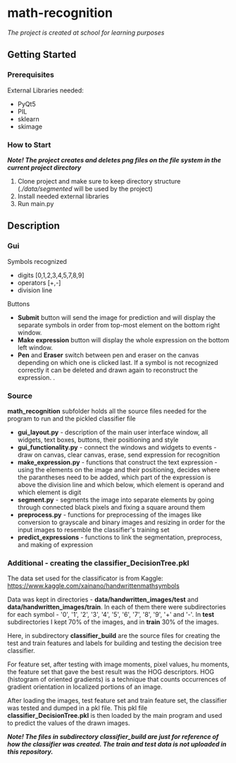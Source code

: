 # math-recognition

*The project is created at school for learning purposes*

## Getting Started
### Prerequisites
 External Libraries needed:
  - PyQt5
  - PIL
  - sklearn
  - skimage
  
### How to Start
***Note! The project creates and deletes png files on the file system in the current project directory***
1. Clone project and make sure to keep directory structure (*./data/segmented* will be used by the project)
2. Install needed external libraries
3. Run main.py

## Description
### Gui
Symbols recognized
 - digits [0,1,2,3,4,5,7,8,9]
 - operators [+,-]
 - division line 
 
Buttons
- **Submit** button will send the image for prediction and will display the separate symbols in order from top-most element on the bottom right window.
- **Make expression** button will display the whole expression on the bottom left window.
- **Pen** and **Eraser** switch between pen and eraser on the canvas depending on which one is clicked last. If a symbol is not recognized correctly it can be deleted and drawn again to reconstruct the expression.
.
### Source 
**math_recognition** subfolder holds all the source files needed for the program to run and the pickled classifier file 
 - **gui_layout.py** - description of the main user interface window, all widgets, text boxes, buttons, their positioning and style
 - **gui_functionality.py** - connect the windows and widgets to events - draw on canvas, clear canvas, erase, send expression for recognition
 - **make_expression.py** - functions that construct the text expression - using the elements on the image and their positioning, decides where the parantheses need to be added, which part of the expression is above the division line and which below, which element is operand and which element is digit
 - **segment.py** - segments the image into separate elements by going through connected black pixels and fixing a square around them
 - **preprocess.py** - functions for preprocessing of the images like conversion to grayscale and binary images and resizing in order for the input images to resemble the classifier's training set
 - **predict_expressions** - functions to link the segmentation, preprocess, and making of expression
 
 ### Additional - creating the classifier_DecisionTree.pkl
The data set used for the classificator is from Kaggle:  https://www.kaggle.com/xainano/handwrittenmathsymbols
 
Data was kept in directories - **data/handwritten_images/test** and **data/handwritten_images/train**. In each of them there were subdirectories for each symbol - '0', '1', '2', '3', '4', '5', '6', '7', '8', '9', '+' and '-'. In **test** subdirectories I kept 70% of the images, and in **train** 30% of the images.

Here, in subdirectory **classifier_build** are the source files for creating the test and train features and labels for building and testing the decision tree classifier.

For feature set, after testing with image moments, pixel values, hu moments, the feature set that gave the best result was the HOG descriptors. HOG (histogram of oriented gradients) is a technique that counts occurrences of gradient orientation in localized portions of an image.

After loading the images, test feature set and train feature set, the classifier was tested and dumped in a pkl file. This pkl file **classifier_DecisionTree.pkl** is then loaded by the main program and used to predict the values of the drawn images. 

***Note! The files in subdirectory classifier_build are just for reference of how the classifier was created. The train and test data is not uploaded in this repository.***
